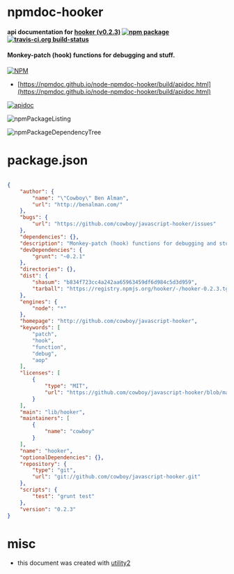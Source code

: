 # npmdoc-hooker

#### api documentation for  [hooker (v0.2.3)](http://github.com/cowboy/javascript-hooker)  [![npm package](https://img.shields.io/npm/v/npmdoc-hooker.svg?style=flat-square)](https://www.npmjs.org/package/npmdoc-hooker) [![travis-ci.org build-status](https://api.travis-ci.org/npmdoc/node-npmdoc-hooker.svg)](https://travis-ci.org/npmdoc/node-npmdoc-hooker)

#### Monkey-patch (hook) functions for debugging and stuff.

[![NPM](https://nodei.co/npm/hooker.png?downloads=true&downloadRank=true&stars=true)](https://www.npmjs.com/package/hooker)

- [https://npmdoc.github.io/node-npmdoc-hooker/build/apidoc.html](https://npmdoc.github.io/node-npmdoc-hooker/build/apidoc.html)

[![apidoc](https://npmdoc.github.io/node-npmdoc-hooker/build/screenCapture.buildCi.browser.%252Ftmp%252Fbuild%252Fapidoc.html.png)](https://npmdoc.github.io/node-npmdoc-hooker/build/apidoc.html)

![npmPackageListing](https://npmdoc.github.io/node-npmdoc-hooker/build/screenCapture.npmPackageListing.svg)

![npmPackageDependencyTree](https://npmdoc.github.io/node-npmdoc-hooker/build/screenCapture.npmPackageDependencyTree.svg)



# package.json

```json

{
    "author": {
        "name": "\"Cowboy\" Ben Alman",
        "url": "http://benalman.com/"
    },
    "bugs": {
        "url": "https://github.com/cowboy/javascript-hooker/issues"
    },
    "dependencies": {},
    "description": "Monkey-patch (hook) functions for debugging and stuff.",
    "devDependencies": {
        "grunt": "~0.2.1"
    },
    "directories": {},
    "dist": {
        "shasum": "b834f723cc4a242aa65963459df6d984c5d3d959",
        "tarball": "https://registry.npmjs.org/hooker/-/hooker-0.2.3.tgz"
    },
    "engines": {
        "node": "*"
    },
    "homepage": "http://github.com/cowboy/javascript-hooker",
    "keywords": [
        "patch",
        "hook",
        "function",
        "debug",
        "aop"
    ],
    "licenses": [
        {
            "type": "MIT",
            "url": "https://github.com/cowboy/javascript-hooker/blob/master/LICENSE-MIT"
        }
    ],
    "main": "lib/hooker",
    "maintainers": [
        {
            "name": "cowboy"
        }
    ],
    "name": "hooker",
    "optionalDependencies": {},
    "repository": {
        "type": "git",
        "url": "git://github.com/cowboy/javascript-hooker.git"
    },
    "scripts": {
        "test": "grunt test"
    },
    "version": "0.2.3"
}
```



# misc
- this document was created with [utility2](https://github.com/kaizhu256/node-utility2)
